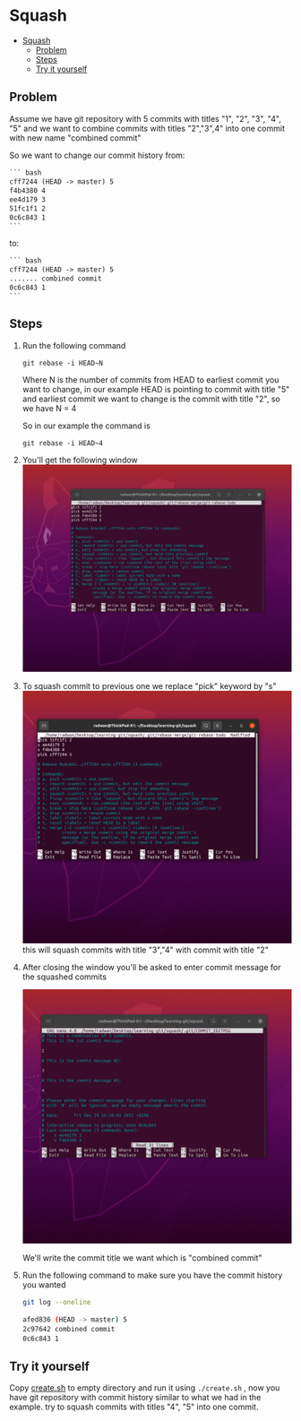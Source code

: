 # Squash

- [Squash](#squash)
  * [Problem](#problem)
  * [Steps](#steps)
  * [Try it yourself](#try-it-yourself)

## Problem

Assume we have git repository with 5 commits with titles "1", "2", "3", "4", "5" and we want to combine commits with titles "2","3",4" into one commit with new name "combined commit" 

So we want to change our commit history from:

    ``` bash
    cff7244 (HEAD -> master) 5
    f4b4380 4
    ee4d179 3
    51fc1f1 2
    0c6c843 1
    ```

to:

    ``` bash
    cff7244 (HEAD -> master) 5
    ....... combined commit
    0c6c843 1
    ```
## Steps

1. Run the following command
   
    ```
    git rebase -i HEAD~N
    ```

    Where N is the number of commits from HEAD to earliest commit you want to change, in our example HEAD is pointing to commit with title "5" and earliest commit we want to change is the commit with title "2", so we have N = 4

    So in our example the command is 
    ```
    git rebase -i HEAD~4
    ```
2. You'll get the following window
	![](2021-12-24-16-42-21.png)

3. To squash commit to previous one we replace "pick" keyword by "s"
	![](2021-12-24-16-43-54.png)
	this will squash commits with title "3","4" with commit with title "2"


4. After closing the window you'll be asked to enter commit message for the squashed commits

	![](2021-12-24-16-47-01.png)

	We'll write the commit title we want which is "combined commit"
	
5. Run the following command to make sure you have the commit history you wanted
    ``` bash
    git log --oneline
    ```
   
    ``` bash
    afed836 (HEAD -> master) 5
    2c97642 combined commit
    0c6c843 1
    ```



## Try it yourself

Copy [create.sh](./create.sh) to empty directory and run it using `./create.sh` , now you have git repository with commit history similar to what we had in the example. try to squash commits with titles "4", "5" into one commit.
